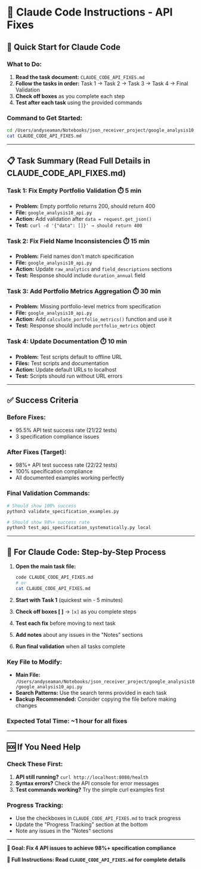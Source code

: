 # 📖 Claude Code Instructions - API Fixes

## 🚀 Quick Start for Claude Code

### **What to Do:**
1. **Read the task document:** `CLAUDE_CODE_API_FIXES.md`
2. **Follow the tasks in order:** Task 1 → Task 2 → Task 3 → Task 4 → Final Validation
3. **Check off boxes** as you complete each step
4. **Test after each task** using the provided commands

### **Command to Get Started:**
```bash
cd /Users/andyseaman/Notebooks/json_receiver_project/google_analysis10
cat CLAUDE_CODE_API_FIXES.md
```

---

## 📋 **Task Summary (Read Full Details in CLAUDE_CODE_API_FIXES.md)**

### **Task 1: Fix Empty Portfolio Validation** ⏱️ 5 min
- **Problem:** Empty portfolio returns 200, should return 400
- **File:** `google_analysis10_api.py` 
- **Action:** Add validation after `data = request.get_json()`
- **Test:** `curl -d '{"data": []}' → should return 400`

### **Task 2: Fix Field Name Inconsistencies** ⏱️ 15 min  
- **Problem:** Field names don't match specification 
- **File:** `google_analysis10_api.py`
- **Action:** Update `raw_analytics` and `field_descriptions` sections
- **Test:** Response should include `duration_annual` field

### **Task 3: Add Portfolio Metrics Aggregation** ⏱️ 30 min
- **Problem:** Missing portfolio-level metrics from specification
- **File:** `google_analysis10_api.py`
- **Action:** Add `calculate_portfolio_metrics()` function and use it
- **Test:** Response should include `portfolio_metrics` object

### **Task 4: Update Documentation** ⏱️ 10 min
- **Problem:** Test scripts default to offline URL
- **Files:** Test scripts and documentation
- **Action:** Update default URLs to localhost
- **Test:** Scripts should run without URL errors

---

## ✅ **Success Criteria**

### **Before Fixes:**
- 95.5% API test success rate (21/22 tests)
- 3 specification compliance issues

### **After Fixes (Target):**  
- 98%+ API test success rate (22/22 tests)
- 100% specification compliance
- All documented examples working perfectly

### **Final Validation Commands:**
```bash
# Should show 100% success
python3 validate_specification_examples.py

# Should show 98%+ success rate  
python3 test_api_specification_systematically.py local
```

---

## 🎯 **For Claude Code: Step-by-Step Process**

1. **Open the main task file:**
   ```bash
   code CLAUDE_CODE_API_FIXES.md
   # or
   cat CLAUDE_CODE_API_FIXES.md
   ```

2. **Start with Task 1** (quickest win - 5 minutes)
3. **Check off boxes [ ]** → `[x]` as you complete steps  
4. **Test each fix** before moving to next task
5. **Add notes** about any issues in the "Notes" sections
6. **Run final validation** when all tasks complete

### **Key File to Modify:**
- **Main File:** `/Users/andyseaman/Notebooks/json_receiver_project/google_analysis10/google_analysis10_api.py`
- **Search Patterns:** Use the search terms provided in each task
- **Backup Recommended:** Consider copying the file before making changes

### **Expected Total Time:** ~1 hour for all fixes

---

## 🆘 **If You Need Help**

### **Check These First:**
1. **API still running?** `curl http://localhost:8080/health`
2. **Syntax errors?** Check the API console for error messages
3. **Test commands working?** Try the simple curl examples first

### **Progress Tracking:**
- Use the checkboxes in `CLAUDE_CODE_API_FIXES.md` to track progress
- Update the "Progress Tracking" section at the bottom
- Note any issues in the "Notes" sections

---

**🎯 Goal: Fix 4 API issues to achieve 98%+ specification compliance**

**📖 Full Instructions: Read `CLAUDE_CODE_API_FIXES.md` for complete details**
